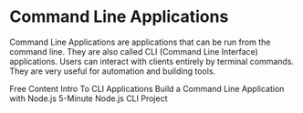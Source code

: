 # Command Line Applications

Command Line Applications are applications that can be run from the command line. They are also called CLI (Command Line Interface) applications. Users can interact with clients entirely by terminal commands. They are very useful for automation and building tools.

<ResourceGroupTitle>Free Content</ResourceGroupTitle>
<BadgeLink colorScheme='yellow' badgeText='Read' href='https://learn.co/lessons/intro-to-cli-applications'>Intro To CLI Applications</BadgeLink>
<BadgeLink colorScheme='yellow' badgeText='Read' href='https://developer.okta.com/blog/2019/06/18/command-line-app-with-nodejs'>Build a Command Line Application with Node.js</BadgeLink>
<BadgeLink colorScheme='red' badgeText='Watch' href='https://www.youtube.com/watch?v=_oHByo8tiEY'> 5-Minute Node.js CLI Project</BadgeLink>